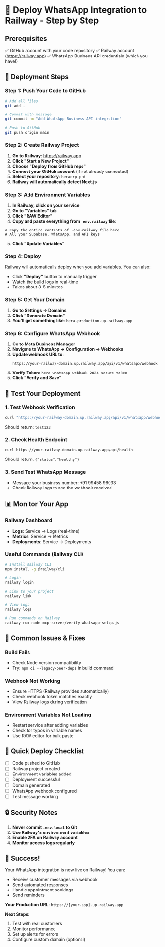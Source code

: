# 🚂 Deploy WhatsApp Integration to Railway - Step by Step

## Prerequisites
✅ GitHub account with your code repository
✅ Railway account (https://railway.app)
✅ WhatsApp Business API credentials (which you have!)

## 🚀 Deployment Steps

### Step 1: Push Your Code to GitHub

```bash
# Add all files
git add .

# Commit with message
git commit -m "Add WhatsApp Business API integration"

# Push to GitHub
git push origin main
```

### Step 2: Create Railway Project

1. **Go to Railway**: https://railway.app
2. **Click "Start a New Project"**
3. **Choose "Deploy from GitHub repo"**
4. **Connect your GitHub account** (if not already connected)
5. **Select your repository**: `heraerp-prd`
6. **Railway will automatically detect Next.js**

### Step 3: Add Environment Variables

1. **In Railway, click on your service**
2. **Go to "Variables" tab**
3. **Click "RAW Editor"**
4. **Copy and paste everything from `.env.railway` file**:

```env
# Copy the entire contents of .env.railway file here
# All your Supabase, WhatsApp, and API keys
```

5. **Click "Update Variables"**

### Step 4: Deploy

Railway will automatically deploy when you add variables. You can also:
- Click **"Deploy"** button to manually trigger
- Watch the build logs in real-time
- Takes about 3-5 minutes

### Step 5: Get Your Domain

1. **Go to Settings → Domains**
2. **Click "Generate Domain"**
3. **You'll get something like**: `hera-production.up.railway.app`

### Step 6: Configure WhatsApp Webhook

1. **Go to Meta Business Manager**
2. **Navigate to WhatsApp → Configuration → Webhooks**
3. **Update webhook URL to**:
   ```
   https://your-railway-domain.up.railway.app/api/v1/whatsapp/webhook
   ```
4. **Verify Token**: `hera-whatsapp-webhook-2024-secure-token`
5. **Click "Verify and Save"**

## 🧪 Test Your Deployment

### 1. Test Webhook Verification
```bash
curl "https://your-railway-domain.up.railway.app/api/v1/whatsapp/webhook?hub.mode=subscribe&hub.verify_token=hera-whatsapp-webhook-2024-secure-token&hub.challenge=test123"
```

Should return: `test123`

### 2. Check Health Endpoint
```bash
curl https://your-railway-domain.up.railway.app/api/health
```

Should return: `{"status":"healthy"}`

### 3. Send Test WhatsApp Message
- Message your business number: +91 99458 96033
- Check Railway logs to see the webhook received

## 📊 Monitor Your App

### Railway Dashboard
- **Logs**: Service → Logs (real-time)
- **Metrics**: Service → Metrics
- **Deployments**: Service → Deployments

### Useful Commands (Railway CLI)
```bash
# Install Railway CLI
npm install -g @railway/cli

# Login
railway login

# Link to your project
railway link

# View logs
railway logs

# Run commands on Railway
railway run node mcp-server/verify-whatsapp-setup.js
```

## 🚨 Common Issues & Fixes

### Build Fails
- Check Node version compatibility
- Try: `npm ci --legacy-peer-deps` in build command

### Webhook Not Working
- Ensure HTTPS (Railway provides automatically)
- Check webhook token matches exactly
- View Railway logs during verification

### Environment Variables Not Loading
- Restart service after adding variables
- Check for typos in variable names
- Use RAW editor for bulk paste

## 🎯 Quick Deploy Checklist

- [ ] Code pushed to GitHub
- [ ] Railway project created
- [ ] Environment variables added
- [ ] Deployment successful
- [ ] Domain generated
- [ ] WhatsApp webhook configured
- [ ] Test message working

## 🔒 Security Notes

1. **Never commit `.env.local` to Git**
2. **Use Railway's environment variables**
3. **Enable 2FA on Railway account**
4. **Monitor access logs regularly**

## 🎉 Success!

Your WhatsApp integration is now live on Railway! You can:
- Receive customer messages via webhook
- Send automated responses
- Handle appointment bookings
- Send reminders

**Your Production URL**: `https://[your-app].up.railway.app`

**Next Steps**:
1. Test with real customers
2. Monitor performance
3. Set up alerts for errors
4. Configure custom domain (optional)